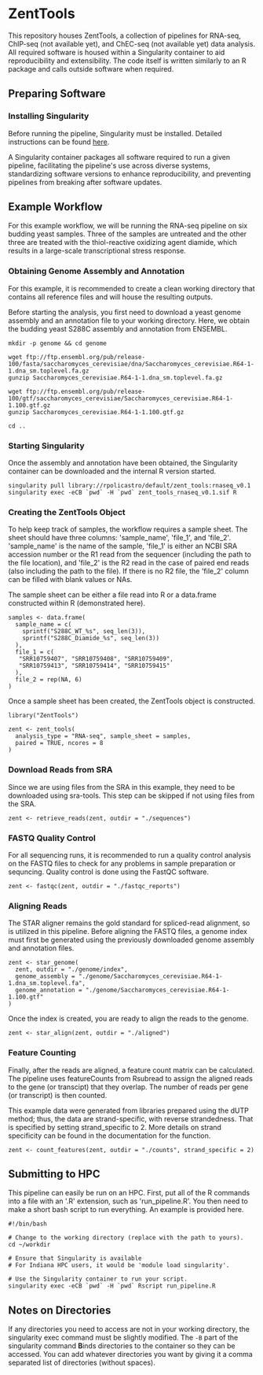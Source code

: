 # ZentTools

This repository houses ZentTools, a collection of pipelines for RNA-seq,
  ChIP-seq (not available yet), and ChEC-seq (not available yet) data analysis.
All required software is housed within a Singularity container to aid
  reproducibility and extensibility.
The code itself is written similarly to an R package and calls outside software
  when required.

## Preparing Software

### Installing Singularity

Before running the pipeline, Singularity must be installed.
Detailed instructions can be found [here](https://sylabs.io/guides/3.5/user-guide/quick_start.html#quick-installation-steps).

A Singularity container packages all software required to run a given pipeline, facilitating the pipeline's use across diverse systems, standardizing software versions to enhance reproducibility, and preventing pipelines from breaking after software updates.

## Example Workflow

For this example workflow, we will be running the RNA-seq pipeline on six budding yeast samples.
Three of the samples are untreated and the other three are treated with the thiol-reactive oxidizing agent diamide, which results in a large-scale transcriptional stress response.

### Obtaining Genome Assembly and Annotation

For this example, it is recommended to create a clean working directory
  that contains all reference files and will house the resulting outputs.

Before starting the analysis, you first need to download a yeast genome assembly
  and an annotation file to your working directory.
Here, we obtain the budding yeast S288C assembly and annotation from ENSEMBL.

```
mkdir -p genome && cd genome

wget ftp://ftp.ensembl.org/pub/release-100/fasta/saccharomyces_cerevisiae/dna/Saccharomyces_cerevisiae.R64-1-1.dna_sm.toplevel.fa.gz
gunzip Saccharomyces_cerevisiae.R64-1-1.dna_sm.toplevel.fa.gz

wget ftp://ftp.ensembl.org/pub/release-100/gtf/saccharomyces_cerevisiae/Saccharomyces_cerevisiae.R64-1-1.100.gtf.gz
gunzip Saccharomyces_cerevisiae.R64-1-1.100.gtf.gz

cd ..
```

### Starting Singularity

Once the assembly and annotation have been obtained, the Singularity container can be downloaded and the internal R version started.

```
singularity pull library://rpolicastro/default/zent_tools:rnaseq_v0.1
singularity exec -eCB `pwd` -H `pwd` zent_tools_rnaseq_v0.1.sif R
```

### Creating the ZentTools Object

To help keep track of samples, the workflow requires a sample sheet.
The sheet should have three columns: 'sample_name', 'file_1', and 'file_2'.
'sample_name' is the name of the sample, 'file_1' is either an NCBI SRA accession number
  or the R1 read from the sequencer (including the path to the file location),
  and 'file_2' is the R2 read in the case of paired end reads (also including
  the path to the file).
If there is no R2 file, the 'file_2' column can be filled with blank values or NAs. 

The sample sheet can be either a file read into R or a data.frame constructed within R (demonstrated here).

```
samples <- data.frame(
  sample_name = c(
    sprintf("S288C_WT_%s", seq_len(3)),
    sprintf("S288C_Diamide_%s", seq_len(3))
  ),
  file_1 = c(
   "SRR10759407", "SRR10759408", "SRR10759409",
   "SRR10759413", "SRR10759414", "SRR10759415"
  ),
  file_2 = rep(NA, 6)
)
```

Once a sample sheet has been created, the ZentTools object is constructed.

```
library("ZentTools")

zent <- zent_tools(
  analysis_type = "RNA-seq", sample_sheet = samples,
  paired = TRUE, ncores = 8
)
```

### Download Reads from SRA

Since we are using files from the SRA in this example,
  they need to be downloaded using sra-tools.
This step can be skipped if not using files from the SRA.

```
zent <- retrieve_reads(zent, outdir = "./sequences")
```

### FASTQ Quality Control

For all sequencing runs, it is recommended to run a quality control
  analysis on the FASTQ files to check for any problems in
  sample preparation or sequncing.
Quality control is done using the FastQC software.

```
zent <- fastqc(zent, outdir = "./fastqc_reports")
```

### Aligning Reads

The STAR aligner remains the gold standard for spliced-read alignment,
  so is utilized in this pipeline.
Before aligning the FASTQ files, a genome index must first be generated
  using the previously downloaded genome assembly and annotation files.

```
zent <- star_genome(
  zent, outdir = "./genome/index",
  genome_assembly = "./genome/Saccharomyces_cerevisiae.R64-1-1.dna_sm.toplevel.fa",
  genome_annotation = "./genome/Saccharomyces_cerevisiae.R64-1-1.100.gtf"
)
```

Once the index is created, you are ready to align the reads to the genome.

```
zent <- star_align(zent, outdir = "./aligned")
```

### Feature Counting

Finally, after the reads are aligned, a feature count matrix can be calculated.
The pipeline uses featureCounts from Rsubread to assign the aligned reads
  to the gene (or transcipt) that they overlap.
The number of reads per gene (or transcript) is then counted.

This example data were generated from libraries prepared using the dUTP method; thus, the data are strand-specific, with reverse strandedness. That is specified by setting strand_specific to 2.
More details on strand specificity can be found in the documentation for the function.

```
zent <- count_features(zent, outdir = "./counts", strand_specific = 2)
```

## Submitting to HPC

This pipeline can easily be run on an HPC.
First, put all of the R commands into a file with an '.R' extension, such as 'run_pipeline.R'.
You then need to make a short bash script to run everything.
An example is provided here.

```
#!/bin/bash

# Change to the working directory (replace with the path to yours).
cd ~/workdir

# Ensure that Singularity is available
# For Indiana HPC users, it would be 'module load singularity'.

# Use the Singularity container to run your script.
singularity exec -eCB `pwd` -H `pwd` Rscript run_pipeline.R
```

## Notes on Directories

If any directories you need to access are not in your working directory, the singularity exec command must be slightly modified.
The `-B` part of the singularity command **B**inds directories to the container
  so they can be accessed.
You can add whatever directories you want by giving it a comma separated
  list of directories (without spaces).
